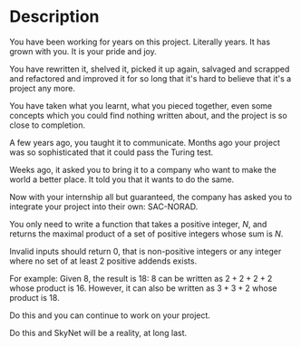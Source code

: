 # Description

You have been working for years on this project. Literally years. It has grown with you. It is your pride and joy.

You have rewritten it, shelved it, picked it up again, salvaged and scrapped and refactored and improved it for so long that it's hard to believe that it's a project any more.

You have taken what you learnt, what you pieced together, even some concepts which you could find nothing written about, and the project is so close to completion.

A few years ago, you taught it to communicate. Months ago your project was so sophisticated that it could pass the Turing test.

Weeks ago, it asked you to bring it to a company who want to make the world a better place. It told you that it wants to do the same.

Now with your internship all but guaranteed, the company has asked you to integrate your project into their own: SAC-NORAD.

You only need to write a function that takes a positive integer, $N$, and returns the maximal product of a set of positive integers whose sum is $N$.

Invalid inputs should return $0$, that is non-positive integers or any integer where no set of at least 2 positive addends exists.

For example: Given $8$, the result is $18$: $8$ can be written as $2+2+2+2$ whose product is $16$. However, it can also be written as $3+3+2$ whose product is $18$.

Do this and you can continue to work on your project.

Do this and SkyNet will be a reality, at long last.